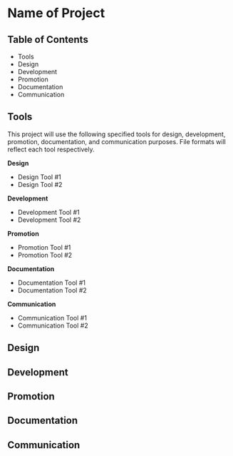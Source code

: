 # Name of Project

## Table of Contents
- Tools
- Design
- Development
- Promotion
- Documentation
- Communication

## Tools
This project will use the following specified tools for design, development, promotion, documentation, and communication purposes. File formats will reflect each tool respectively.

**Design**
- Design Tool #1
- Design Tool #2

**Development**
- Development Tool #1
- Development Tool #2

**Promotion**
- Promotion Tool #1
- Promotion Tool #2

**Documentation**
- Documentation Tool #1
- Documentation Tool #2

**Communication**
- Communication Tool #1
- Communication Tool #2

## Design

## Development

## Promotion

## Documentation

## Communication
